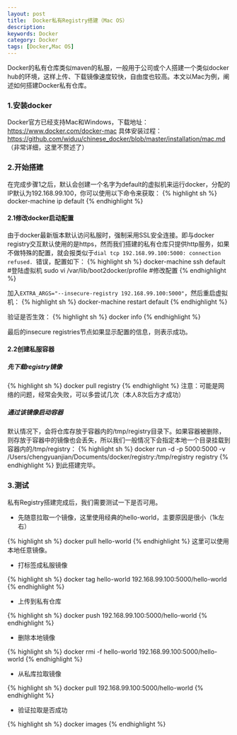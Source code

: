 ```yaml
---
layout: post
title:  Docker私有Registry搭建（Mac OS）
description: 
keywords: Docker
category: Docker
tags: [Docker,Mac OS]
---
```


Docker的私有仓库类似maven的私服，一般用于公司或个人搭建一个类似docker hub的环境，这样上传、下载镜像速度较快，自由度也较高。本文以Mac为例，阐述如何搭建Docker私有仓库。

<!-- more -->

### 1.安装docker

Docker官方已经支持Mac和Windows，下载地址：https://www.docker.com/docker-mac
具体安装过程：https://github.com/widuu/chinese_docker/blob/master/installation/mac.md （非常详细，这里不赘述了）

### 2.开始搭建

在完成步骤1之后，默认会创建一个名字为default的虚拟机来运行docker，分配的IP默认为192.168.99.100，你可以使用以下命令来获取：
{% highlight sh %}
docker-machine ip default
{% endhighlight %}

#### 2.1修改docker启动配置

由于docker最新版本默认访问私服时，强制采用SSL安全连接。即与docker registry交互默认使用的是https，然而我们搭建的私有仓库只提供http服务，如果不做特殊的配置，就会报类似于`dial tcp 192.168.99.100:5000: connection refused. `错误，配置如下：
{% highlight sh %}
docker-machine ssh default #登陆虚拟机
sudo vi /var/lib/boot2docker/profile #修改配置
{% endhighlight %}

加入`EXTRA_ARGS="--insecure-registry 192.168.99.100:5000"`，然后重启虚拟机：
{% highlight sh %}
docker-machine restart default
{% endhighlight %}

验证是否生效：
{% highlight sh %}
docker info
{% endhighlight %}

最后的insecure registries节点如果显示配置的信息，则表示成功。

#### 2.2创建私服容器

##### 先下载registry镜像

{% highlight sh %}
docker pull registry 
{% endhighlight %}
注意：可能是网络的问题，经常会失败，可以多尝试几次（本人8次后方才成功）

##### 通过该镜像启动容器

默认情况下，会将仓库存放于容器内的/tmp/registry目录下。如果容器被删除，则存放于容器中的镜像也会丢失，所以我们一般情况下会指定本地一个目录挂载到容器内的/tmp/registry：
{% highlight sh %}
docker run -d -p 5000:5000 -v /Users/chengyuanjian/Documents/docker/registry:/tmp/registry registry
{% endhighlight %}
到此搭建完毕。

### 3.测试

私有Registry搭建完成后，我们需要测试一下是否可用。

* 先随意拉取一个镜像，这里使用经典的hello-world，主要原因是很小（1k左右）

{% highlight sh %}
docker pull hello-world
{% endhighlight %}
这里可以使用本地任意镜像。

* 打标签成私服镜像

{% highlight sh %}
docker tag hello-world 192.168.99.100:5000/hello-world
{% endhighlight %}

* 上传到私有仓库

{% highlight sh %}
docker push 192.168.99.100:5000/hello-world
{% endhighlight %}

* 删除本地镜像

{% highlight sh %}
docker rmi -f hello-world 192.168.99.100:5000/hello-world
{% endhighlight %}

* 从私库拉取镜像

{% highlight sh %}
docker pull 192.168.99.100:5000/hello-world
{% endhighlight %}

* 验证拉取是否成功

{% highlight sh %}
docker images
{% endhighlight %}
